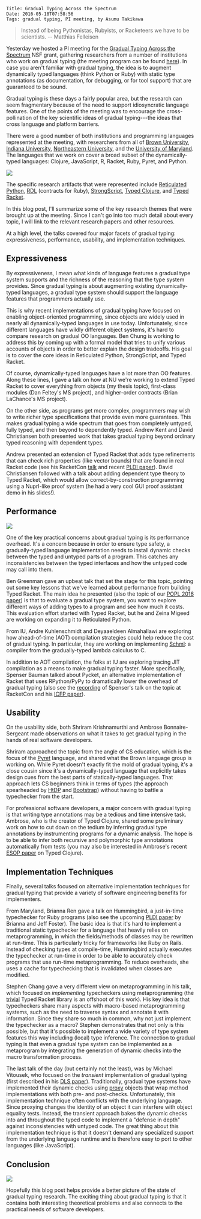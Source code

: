     Title: Gradual Typing Across the Spectrum
    Date: 2016-05-18T07:58:56
    Tags: gradual typing, PI meeting, by Asumu Takikawa

> Instead of being Pythonistas, Rubyists, or Racketeers we have to
> be scientists. -- Matthias Felleisen

Yesterday we hosted a PI meeting for the [Gradual Typing Across the Spectrum](http://prl.ccs.neu.edu/gtp/)
NSF grant, gathering researchers from a number of institutions who work on
gradual typing (the meeting program can be found [here](http://prl.ccs.neu.edu/gtp/pi2016/pi2016.html)).
In case you aren't familiar with gradual typing, the idea is
to augment dynamically typed languages (think Python or Ruby) with static
type annotations (as documentation, for debugging, or for tool support)
that are guaranteed to be sound.

Gradual typing is these days a fairly popular area, but
the research can seem fragmentary
because of the need to support idiosyncratic language features. One of the
points of the meeting was to encourage the cross-pollination of the key
scientific ideas of gradual typing---the ideas that cross language
and platform barriers.

<!-- more -->

There were a good number of both institutions and programming languages
represented at the meeting, with researchers from all of [Brown University](http://cs.brown.edu/research/plt/),
[Indiana University](https://wonks.github.io/), [Northeastern University](http://prl.ccs.neu.edu/),
and the [University of Maryland](http://www.cs.umd.edu/projects/PL/).
The languages that we work on cover a broad subset of the dynamically-typed
languages: Clojure, JavaScript, R, Racket, Ruby, Pyret, and Python.

![](/img/2016-day-slide-4.png)

The specific research artifacts that were represented include
[Reticulated Python](https://github.com/mvitousek/reticulated),
[RDL](https://github.com/plum-umd/rdl) (contracts for Ruby),
[StrongScript](http://plg.uwaterloo.ca/~dynjs/strongscript/),
[Typed Clojure](http://typedclojure.org/),
and [Typed Racket](http://docs.racket-lang.org/ts-guide/index.html).

In this blog post, I'll summarize some of the key research themes
that were brought up at the meeting. Since I can't go into too much
detail about every topic, I will link to the relevant research
papers and other resources.

At a high level, the talks covered four major facets of gradual typing:
expressiveness, performance, usability, and implementation techniques.

## Expressiveness

By expressiveness, I mean what kinds of language features a gradual type
system supports and the richness of the reasoning that the type system provides.
Since gradual typing is about augmenting existing dynamically-typed languages,
a gradual type system should support the language features that programmers
actually use.

This is why recent implementations of gradual typing have focused on
enabling object-oriented programming, since objects are widely used in nearly all
dynamically-typed languages in use today. Unfortunately, since different languages have
wildly different object systems, it's hard to compare research on gradual OO languages.
Ben Chung is working to address this by coming up with a formal model that
tries to unify various accounts of objects in order to better explain the design
tradeoffs. His goal is to cover the core ideas in Reticulated Python,
StrongScript, and Typed Racket.

Of course, dynamically-typed languages have a lot more than OO features. Along these
lines, I gave a talk on how at NU we're working to extend Typed Racket to cover
everything from objects (my thesis topic), first-class modules (Dan Feltey's
MS project), and higher-order contracts (Brian LaChance's MS project).

On the other side, as programs get more complex, programmers may wish to write
richer type specifications that provide even more guarantees. This makes gradual
typing a wide spectrum that goes from completely untyped, fully typed, and then beyond
to dependently typed. Andrew Kent and David Christiansen both presented work
that takes gradual typing beyond ordinary typed reasoning with dependent types.

Andrew presented an extension of Typed Racket that adds type refinements that can
check rich properties (like vector bounds) that are found in real Racket code
(see his RacketCon [talk](https://www.youtube.com/watch?v=ejFJIAsvdEg) and
recent [PLDI paper](http://arxiv.org/pdf/1511.07033.pdf)).
David Christiansen followed with a talk about adding dependent type theory to
Typed Racket, which would allow correct-by-construction programming using
a Nuprl-like proof system (he had a very cool GUI proof assistant demo in
his slides!).

## Performance

![](/img/2016-day-slide-8.png)

One of the key practical concerns about gradual typing is its performance overhead.
It's a concern because in order to ensure type safety, a gradually-typed language
implementation needs to install dynamic checks between the typed and untyped
parts of a program. This catches any inconsistencies between the typed interfaces
and how the untyped code may call into them.

Ben Greenman gave an upbeat talk that set the stage for this topic, pointing out
some key lessons that we've learned about performance from building Typed Racket.
The main idea he presented (also the topic of our [POPL 2016 paper](http://www.ccs.neu.edu/racket/pubs/popl16-tfgnvf.pdf))
is that to evaluate a gradual type system, you want to explore different ways
of adding types to a program and see how much it costs. This evaluation effort
started with Typed Racket, but he and Zeina Migeed are working on expanding it
to Reticulated Python.

From IU, Andre Kuhlenschmidt and Deyaaeldeen Almahallawi are exploring how
ahead-of-time (AOT) compilation strategies could help reduce the cost of gradual
typing. In particular, they are working on implementing [Schml](https://github.com/deyaaeldeen/Schml):
a compiler from the gradually-typed lambda calculus to C.

In addition to AOT compilation, the folks at IU are exploring tracing JIT compilation
as a means to make gradual typing faster. More specifically,
Spenser Bauman talked about Pycket, an alternative implementation of Racket that
uses RPython/PyPy to dramatically lower the overhead of gradual typing (also see the
[recording](https://www.youtube.com/watch?v=GOfIY8NHAqg) of Spenser's
talk on the topic at RacketCon and his [ICFP paper](http://homes.soic.indiana.edu/samth/pycket-draft.pdf)).

## Usability

On the usability side, both Shriram Krishnamurthi and Ambrose Bonnaire-Sergeant
made observations on what it takes to get gradual typing in the hands of real
software developers.

Shriram approached the topic from the angle of CS education, which is the focus
of the [Pyret](http://www.pyret.org) language, and shared what the Brown language
group is working on. While Pyret doesn't exactly fit the mold of gradual typing,
it's a close cousin since it's a dynamically-typed language that explicitly takes
design cues from the best parts of statically-typed languages. That approach
lets CS beginners think in terms of types (the approach spearheaded by
[HtDP](http://www.ccs.neu.edu/home/matthias/HtDP2e/index.html) and [Bootstrap](http://www.bootstrapworld.org/))
without having to battle a typechecker from the start.

For professional software developers, a major concern with gradual typing is that
writing type annotations may be a tedious and time intensive task. Ambrose, who
is the creator of Typed Clojure, shared some
preliminary work on how to cut down on the tedium by inferring gradual type
annotations by instrumenting programs for a dynamic analysis. The hope is to
be able to infer both recursive and polymorphic type annotations automatically
from tests (you may also be interested in Ambrose's
recent [ESOP paper](http://frenchy64.github.io/papers/esop16-short.pdf)
on Typed Clojure).

## Implementation Techniques

Finally, several talks focused on alternative implementation techniques for gradual
typing that provide a variety of software engineering benefits for implementers.

From Maryland, Brianna Ren gave a talk on Hummingbird, a just-in-time typechecker for Ruby programs
(also see the upcoming [PLDI paper](http://www.cs.umd.edu/~jfoster/papers/pldi16.pdf) by
Brianna and Jeff Foster).
The basic idea is that it's hard to implement a traditional static typechecker for a language that
heavily relies on metaprogramming, in which the fields/methods of classes
may be rewritten at run-time. This is particularly tricky for frameworks like Ruby on Rails.
Instead of checking types at compile-time, Hummingbird actually executes the typechecker
at run-time in order to be able to accurately check programs that use run-time metaprogramming.
To reduce overheads, she uses a cache for typechecking that is invalidated when classes are
modified.

Stephen Chang gave a very different view on metaprogramming in his talk, which focused on
_implementing_ typecheckers using metaprogramming (the [trivial](http://docs.racket-lang.org/trivial/index.html)
Typed Racket library is an offshoot of this work). His key idea is that typecheckers share
many aspects with macro-based metaprogramming systems, such as the need to traverse syntax
and annotate it with information. Since they share so much in common, why not just implement
the typechecker as a macro? Stephen demonstrates that not only is this possible, but that
it's possible to implement a wide variety of type system features this way including (local) type
inference. The connection to gradual typing is that even a gradual type system can be
implemented as a metaprogram by integrating the generation of dynamic checks into the macro
transformation process.

The last talk of the day (but certainly not the least), was by Michael Vitousek, who focused
on the _transient_ implementation of gradual typing (first described in his
[DLS paper](http://homes.soic.indiana.edu/mvitouse/papers/dls14.pdf)). Traditionally, gradual type systems
have implemented their dynamic checks using [proxy](https://en.wikipedia.org/wiki/Proxy_pattern)
objects that wrap method implementations with both pre- and post-checks. Unfortunately, this
implementation technique often conflicts with the underlying language. Since proxying changes
the identity of an object it can interfere with object equality tests. Instead, the transient
approach bakes the dynamic checks into and throughout the typed code to implement a "defense in depth"
against inconsistencies with untyped code. The great thing about this implementation
technique is that it doesn't demand any specialized support from the underlying language runtime
and is therefore easy to port to other languages (like JavaScript).

## Conclusion

![](/img/2016-day-slide-3.png)

Hopefully this blog post helps provide a better picture of the state
of gradual typing research. The exciting thing about gradual typing is that it contains
both interesting theoretical problems and also connects to the practical needs of
software developers.
